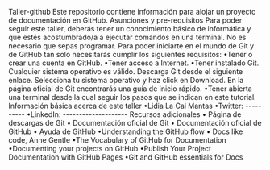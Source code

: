 Taller-github
Este repositorio contiene información para alojar un proyecto de documentación en GitHub.
Asunciones y pre-requisitos
Para poder seguir este taller, deberás tener un conocimiento básico de informática y que estés acostumbrado/a a ejecutar comandos en
una terminal. No es necesario que sepas programar. Para poder iniciarte en el mundo de Git y de GitHub tan solo necesitarás cumplir los
siguientes requisitos:
•Tener o crear una cuenta en GitHub.
•Tener acceso a Internet.
•Tener instalado Git. Cualquier sistema operativo es válido. Descarga Git desde el siguiente enlace. Selecciona tu sistema
operativo y haz click en Download. En la página oficial de Git encontrarás una guía de inicio rápido.
•Tener abierta una terminal desde la cual seguir los pasos que se indican en este tutorial.
Información básica acerca de este taller
•Lidia La Cal Mantas
•Twitter: ----------
•LinkedIn: --------------------
Recursos adicionales
• Página de descargas de Git
• Documentación oficial de Git
• Documentación oficial de GitHub
• Ayuda de GitHub
•Understanding the GitHub flow
• Docs like code, Anne Gentle
•The Vocabulary of GitHub for Documentation
•Documenting your projects on GitHub
•Publish Your Project Documentation with GitHub Pages
•Git and GitHub essentials for Docs
